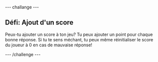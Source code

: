 \--- challange \---

## Défi: Ajout d'un score

Peux-tu ajouter un score à ton jeu? Tu peux ajouter un point pour chaque bonne réponse. Si tu te sens méchant, tu peux même réinitialiser le score du joueur à 0 en cas de mauvaise réponse!

\--- /challenge \---